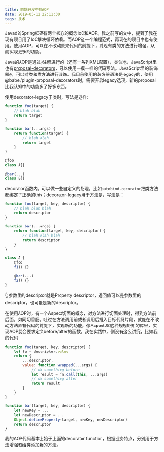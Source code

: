```yaml
---
title: 前端开发中的AOP
date: 2019-05-12 22:11:30
tags: 技术
---
```


Javad的Spring框架有两个核心的概念IoC和AOP。我之前写的文中，提到了我在现有项目用了IoC解决循环依赖。而AOP这一个编程范式，再现在的项目中也有使用。使用AOP，可以在不改动原来代码的前提下，对现有类的方法进行增强，从而实现更多的功能。

Java的AOP是通过`@`注解进行的（还有一系列XML配置），类似地，JavaScript里也有[proposal-decorators](https://github.com/tc39/proposal-decorators)，可以使用一模一样的代码写法。JavaScript里的装饰器`@`，可以对类和类方法进行装饰。我目前使用的装饰器语法是legacy的，使用@babel/plugin-proposal-decorators时，需要开启legacy选项，新的proposal比我认知中的功能多了好多东西。

使用decorator-legacy于类时，写法是这样:
```javascript
function foo(target) {
    // blah blah
    return target
}

function bar(...args) {
    return function(target) {
        // blah blah 
        return target
    }
}

@foo
class A{}

@bar(...)
class B{}
```
decorator函数内，可以做一些自定义的处理，比如`autobind-decorator`把类方法都绑定了正确的this；decorator-legacy用于方法是，写法是：
```javascript
function foo(target, key, descriptor) {
    // blah blah blah
    return descriptor
}

function bar(...args) {
    return function(target, key, descriptor) {
        // blah blah blah
        return descriptor
    }
}

class A {
    @foo
    f1() {}

    @bar(...)
    f2() {}
}
```
👆参数里的descriptor就是Property descriptor，返回值可以是参数里的descriptor，也可能是新的descriptor。

在使用AOP时，有一个Aspect切面的概念，对方法进行切面处理时，得到方法前后面，如同切香肠。吐过在方法调用前或者调用后插入目标代码片段，就能在不改动方法原有代码的前提下，实现新的功能。像AspectJS这种规规矩矩的库里，实现AOP就会要求定义before/after的函数。我在实践中，倒没有这么讲究，比如我的代码
```javascript
function foo(target, key, descriptor) {
    let fu = descriptor.value
    return {
        ...descriptor,
        value: function wrapped(...args) {
            // do something before
            let result = fn.call(this, ...args)
            // do something after
            return result
        }
    }
}

function bar(target, key, descriptor) {
    let newKey = ...
    let newDescriptor = ...
    Object.defineProperty(target, newKey, newDescriptor)
    return descriptor
}
```
我的AOP代码基本上始于上面的decorator function，根据业务特点，分别用于方法增强和给类添加新的方法。

